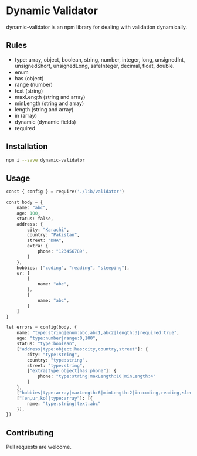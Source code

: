 # Dynamic Validator

dynamic-validator is an npm library for dealing with validation dynamically.

## Rules

 - type: array, object, boolean, string, number, integer, long, unsignedInt, unsignedShort, unsignedLong, safeInteger, decimal, float, double.
 - enum
 - has (object)
 - range (number)
 - text (string)
 - maxLength (string and array)
 - minLength (string and array)
 - length (string and array)
 - in (array)
 - dynamic (dynamic fields)
 - required

## Installation

```bash
npm i --save dynamic-validator
```

## Usage

```python
const { config } = require('./lib/validator')

const body = {
	name: "abc",
	age: 100,
	status: false,
	address: {
		city: "Karachi",
		country: "Pakistan",
		street: "DHA",
		extra: {
			phone: "123456789",
		}
	},
	hobbies: ["coding", "reading", "sleeping"],
	ur: [
		{
			name: "abc",
		},
		{
			name: "abc",
		}
	]
}

let errors = config(body, {
	name: "type:string|enum:abc,abc1,abc2|length:3|required:true",
	age: "type:number|range:0,100",
	status: "type:boolean",
	["address|type:object|has:city,country,street"]: {
		city: "type:string",
		country: "type:string",
		street: "type:string",
		["extra|type:object|has:phone"]: {
			phone: "type:string|maxLength:10|minLength:4"
		}
	},
	["hobbies|type:array|maxLength:6|minLength:2|in:coding,reading,sleeping,eating"]: [],
	["[en,ur,ko]|type:array"]: [{
		name: "type:string|text:abc"
	}],
})
```

## Contributing
Pull requests are welcome.